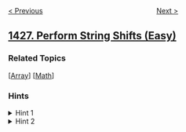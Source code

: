 <!--|This file generated by command(leetcode description); DO NOT EDIT.    |-->
<!--+----------------------------------------------------------------------+-->
<!--|@author    openset <openset.wang@gmail.com>                           |-->
<!--|@link      https://github.com/openset                                 |-->
<!--|@home      https://github.com/openset/leetcode                        |-->
<!--+----------------------------------------------------------------------+-->

[< Previous](../counting-elements "Counting Elements")
　　　　　　　　　　　　　　　　
[Next >](../leftmost-column-with-at-least-a-one "Leftmost Column with at Least a One")

## [1427. Perform String Shifts (Easy)](https://leetcode.com/problems/perform-string-shifts "")



### Related Topics
  [[Array](../../tag/array/README.md)]
  [[Math](../../tag/math/README.md)]

### Hints
<details>
<summary>Hint 1</summary>
Intuitively performing all shift operations is acceptable due to the constraints.
</details>

<details>
<summary>Hint 2</summary>
You may notice that left shift cancels the right shift, so count the total left shift times (may be negative if the final result is right shift), and perform it once.
</details>

